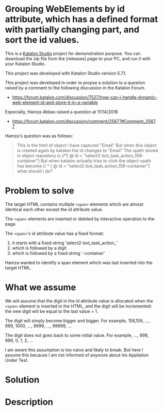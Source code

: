 Grouping WebElements by id attribute, which has a defined format with partially changing part, and sort the id values.  
============

This is a [Katalon Studio](https://www.katalon.com/) project for demonstration purpose.
You can download the zip file from the [releases] page to your PC, and run it with your Katalon Studio.

This project was developed with Katalon Studio version 5.7.1.

This project was developed in order to propse a solution to a question raised by a comment to the following discussion 
in the Katalon Forum.

- https://forum.katalon.com/discussion/7527/how-can-i-handle-dynamic-web-element-id-and-store-it-in-a-variable

Especially, Hamza Abbas raised a question at 11/14/2018

- https://forum.katalon.com/discussion/comment/25677#Comment_25677

Hamza's question was as follows:

>This is the html of object i have captured
>"<span class="select2-selection__rendered" id="select2-bot_task_action_158-container" role="textbox" aria-readonly="true" title="Email">Email</span>"
>But when this object is created again by katalon the id changes to
>"<span class="select2-selection__rendered" id="select2-bot_task_action_159-container" role="textbox" aria-readonly="true" title="Email">Email</span>"
>The xpath stored in object repository is
>//*[ @ id = "select2-bot_task_action_158-container"]
>But when katalon actually tries to click the object 
>xpath has become
>// * [ @ id = "select2-bot_task_action_159-container"]
>what should i do?

# Problem to solve

The target HTML contains multiple `<span>` elements which are almost identical each other except the id attribute value.

The `<span>` elements are inserted or deleted by interactive operation to the page.

The `<span>`'s id attribute value has a fixed format:

1. it starts with a fixed string 'select2-bot_task_action_'
2. which is followed by a digit
3. which is followed by a fixed string '-container'

Hamza wanted to identify a span element which was last inserted into the target HTML.

# What we assume

We will assume that the digit in the id attribute value is allocated when the `<span>` element is inserted in the HTML,
and the digit will be incremented: the new digit will be equal to the last value + 1.

The digit will simply become bigger and bigger. For example, 158,159, ..., 999, 1000, ..., 9999, ..., 99999, ...

The digit does not goes back to some initial value. For example, ..., 998, 999, 0, 1, 2, ...

I am aware this assumption is too naive and likely to break.
But here I assume this because I am not informed of anymore about his Appliation Under Test.

# Solution


# Description








